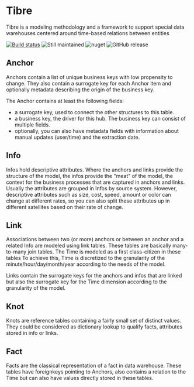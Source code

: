 # Tibre
Tibre is a modeling methodology and a framework to support special data warehouses centered around time-based relations between entities

[![Build status](https://ci.appveyor.com/api/projects/status/ntr1hq0k2gvti5sj?svg=true)](https://ci.appveyor.com/project/Seddryck/tibre)
![Still maintained](https://img.shields.io/maintenance/yes/2017.svg)
![nuget](https://img.shields.io/nuget/v/Tibre.svg) 
![GitHub release](https://img.shields.io/github/release/Seddryck/Tibre.svg?maxAge=2592000)

## Anchor
Anchors contain a list of unique business keys with low propensity to change. They also contain a surrogate key for each Anchor item and optionally metadata describing the origin of the business key. 

The Anchor contains at least the following fields:

* a surrogate key, used to connect the other structures to this table.
* a business key, the driver for this hub. The business key can consist of multiple fields.
* optionally, you can also have metadata fields with information about manual updates (user/time) and the extraction date.

## Info
Infos hold descriptive attributes. Where the anchors and links provide the structure of the model, the infos provide the "meat" of the model, the context for the business processes that are captured in anchors and links. Usually the attributes are grouped in Infos by source system. However, descriptive attributes such as size, cost, speed, amount or color can change at different rates, so you can also split these attributes up in different satellites based on their rate of change.

## Link
Associations between two (or more) anchors or between an anchor and a related Info are modeled using link tables. These tables are basically many-to-many join tables. The Time is modeled as a first class-citizen in these tables To achieve this, Time is discretized to the granularity of the minute/hour/day/month/year according to the needs of the model.

Links contain the surrogate keys for the anchors and infos that are linked but also the surrogate key for the Time dimension according to the granularity of the model.

## Knot
Knots are reference tables containing a fairly small set of distinct values. They could be considered as dictionary lookup to qualify facts, attributes stored in info or links.

## Fact
Facts are the classical representation of a fact in data warehouse. These tables have foreignkeys pointing to Anchors, also contains a relation to the Time but can also have values directly stored in these tables.
